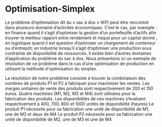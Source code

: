 # Optimisation-Simplex

Le problème d’optimisation dit du « sac à dos » (KP) peut être rencontré dans plusieurs domaine d’activités économiques. C’est le cas, par exemple : 
en finance quand il s’agit d’optimiser la gestion d’un portefeuille d’actifs afin trouver le meilleur rapport entre rendement et risque pour un capital donné ;
en logistique quand il est question d’optimiser un chargement de conteneur ou d’entrepôt; en industrie lorsqu’il s’agit d’optimiser une production sous contrainte de disponibilité de ressources. 
Il existe bien d’autres domaines d’application du problème du sac à dos. Nous présentons ici un exemple de résolution de ce problème dans le cas d’une optimisation de production en utilisant la méthode d'optimisation du simplex.

La résolution de notre problème consiste à trouver la combinaison des nombres de produits P1 et P2 à fabriquer pour maximiser les ventes.
Les marges unitaires de vente des produits sont respectivement de 200 et 150 euros.
Quatre machines (M1, M2, M3 et M4) sont utilisées pour la fabrication des produits. Les disponibilités de ces machines s’évaluent respectivement à 400, 700, 800 et 1000 unités de disponibilité (heures)
Le produit P1 nécessite pour sa fabrication une unité de disponibilité de M1, une de M3 et deux de M4
Le produit P2 nécessite pour sa fabrication une unité de disponibilité de M2, une de M3 et une de M4
